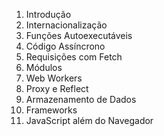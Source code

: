 1. Introdução
2. Internacionalização
3. Funções Autoexecutáveis
4. Código Assíncrono
5. Requisições com Fetch
6. Módulos
7. Web Workers
8. Proxy e Reflect
9. Armazenamento de Dados
10. Frameworks
11. JavaScript além do Navegador
